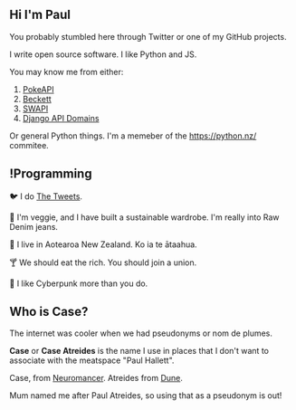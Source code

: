 ## Hi I'm Paul

You probably stumbled here through Twitter or one of my GitHub projects.

I write open source software. I like Python and JS.

You may know me from either:

1) [PokeAPI](https://github.com/pokeapi/pokeapi)
2) [Beckett](https://github.com/phalt/beckket)
3) [SWAPI](https://github.com/phalt/swapi)
4) [Django API Domains](https://github.com/phalt/django-api-domains)

Or general Python things. I'm a memeber of the https://python.nz/ commitee.

## !Programming

🐦 I do [The Tweets](https://twitter.com/phalt_).

👖 I'm veggie, and I have built a sustainable wardrobe. I'm really into Raw Denim jeans.

🦎 I live in Aotearoa New Zealand. Ko ia te ātaahua.

🍸 We should eat the rich. You should join a union.

🤖 I like Cyberpunk more than you do.

## Who is Case?

The internet was cooler when we had pseudonyms or nom de plumes.

**Case** or **Case Atreides** is the name I use in places that I don't want to associate with the meatspace "Paul Hallett".

Case, from [Neuromancer](https://en.wikipedia.org/wiki/Neuromancer). Atreides from [Dune](https://en.wikipedia.org/wiki/Dune_(novel)).

Mum named me after Paul Atreides, so using that as a pseudonym is out!
